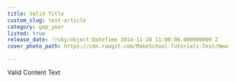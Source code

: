 ```yaml
---
title: Valid Title
custom_slug: test-article
category: gap_year
listed: true
release_date: !ruby/object:DateTime 2014-11-20 11:00:00.000000000 Z
cover_photo_path: https://cdn.rawgit.com/MakeSchool-Tutorials-Test/News_Tests/52b8c7449eea17bfaa6db9045c8226c8cd61ded1/8ae5ee03-f427-465b-b933-f727eb5e5553/cover_photo.jpeg

---
```

Valid Content Text